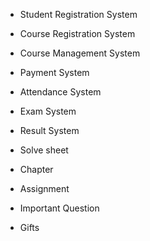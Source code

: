 - Student Registration System
- Course Registration System
- Course Management System
- Payment System
- Attendance System
- Exam System
- Result System

- Solve sheet
- Chapter
- Assignment
- Important Question
- Gifts